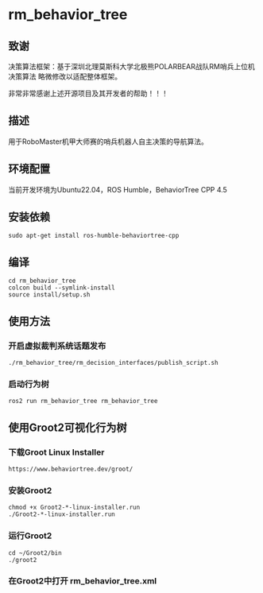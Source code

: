 # rm_behavior_tree

## 致谢

决策算法框架：基于深圳北理莫斯科大学北极熊POLARBEAR战队RM哨兵上位机决策算法  略微修改以适配整体框架。

非常非常感谢上述开源项目及其开发者的帮助！！！

## 描述

用于RoboMaster机甲大师赛的哨兵机器人自主决策的导航算法。

## 环境配置

当前开发环境为Ubuntu22.04，ROS Humble，BehaviorTree CPP 4.5

## 安装依赖

```
sudo apt-get install ros-humble-behaviortree-cpp
```

## 编译

```
cd rm_behavior_tree
colcon build --symlink-install
source install/setup.sh
```


## 使用方法

### 开启虚拟裁判系统话题发布

```
./rm_behavior_tree/rm_decision_interfaces/publish_script.sh
```

### 启动行为树
```
ros2 run rm_behavior_tree rm_behavior_tree
```

## 使用Groot2可视化行为树

### 下载Groot Linux Installer
```
https://www.behaviortree.dev/groot/
```

### 安装Groot2
```
chmod +x Groot2-*-linux-installer.run
./Groot2-*-linux-installer.run
```

### 运行Groot2
```
cd ~/Groot2/bin
./groot2
```

### 在Groot2中打开 rm_behavior_tree.xml